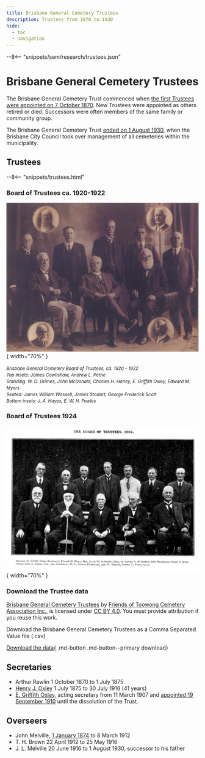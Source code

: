 ```yaml
---
title: Brisbane General Cemetery Trustees
description: Trustees from 1870 to 1930
hide:
  - toc
  - navigation
---
```


--8<-- "snippets/sem/research/trustees.json"

# Brisbane General Cemetery Trustees

The Brisbane General Cemetery Trust commenced when [the first Trustees were appointed on 7 October 1870][gazette-94]. New Trustees were appointed as others retired or died. Successors were often members of the same family or community group.

[gazette-94]: ../assets/documents/Queensland_Gov_Gazette_10_October_1870_v11_94.pdf "Read the appointments Queensland Government Gazetter No. 94"

The Brisbane General Cemetery Trust [ended on 1 August 1930](https://trove.nla.gov.au/newspaper/article/188264449), when the Brisbane City Council took over management of all cemeteries within the municipality.

## Trustees

--8<-- "snippets/trustees.html"



### Board of Trustees ca. 1920-1922

![Brisbane General Cemetery Board of Trustees, ca. 1920 - 1922](../assets/toowong-cemetery-trustees.jpg){ width="70%" } 

*<small>
Brisbane General Cemetery Board of Trustees, ca. 1920 - 1922 <br>
Top insets: James Cowlishaw, Andrew L. Petrie <br>
Standing:  W. D. Grimes, John McDonald, Charles H. Harley, E. Griffith Oxley, Edward M. Myers <br>
Seated: James William Wassell, James Stodart, George Frederick Scott <br>
Bottom insets: J. A. Hayes, E. W. H. Fowles </small>*

### Board of Trustees 1924

![Brisbane General Cemetery Board of Trustees, 1924](../assets/toowong-cemetery-trustees-1924.jpg){ width="70%" }

<!--
J. G. Cribb https://trove.nla.gov.au/newspaper/article/181815751 
-->

### Download the Trustee data

[Brisbane General Cemetery Trustees](brisbane-general-cemetery-trustees.md) by [Friends of Toowong Cemetery Association Inc.](../index.md), is licensed under [CC BY 4.0](https://creativecommons.org/licenses/by/4.0/). You must provide attribution if you reuse this work.

Download the Brisbane General Cemetery Trustees as a Comma Separated Value file (.csv)

[Download the data][data]{ .md-button .md-button--primary download}

[data]: ../../assets/data/brisbane-general-cemetery-trustees.csv

## Secretaries

- Arthur Rawlin 1 October 1870 to 1 July 1875
- [Henry J. Oxley](https://trove.nla.gov.au/newspaper/article/20100152) 1 July 1875 to 30 July 1916 (41 years)
- [E. Griffith Oxley](https://trove.nla.gov.au/newspaper/article/219019639?searchTerm=%22Brisbane%20general%20cemetery%22%20trustee), acting secretary from 11 March 1907 and [appointed 19 September 1910](https://trove.nla.gov.au/newspaper/article/178416098) until the dissolution of the Trust.

## Overseers

- John Melville, [1 January 1874](https://trove.nla.gov.au/newspaper/article/182983867) to 8 March 1912 
- T. H. Brown 22 April 1912 to 25 May 1916
- J. L. Melville 20 June 1916 to 1 August 1930, successor to his father


